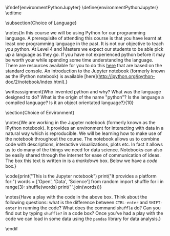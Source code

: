 \ifndef{environmentPythonJupyter}
\define{environmentPythonJupyter}
\editme

\subsection{Choice of Language}

\notes{In this course we will be using Python for our
programming language. A prerequisite of attending this course is that you have
learnt at least one programming language in the past. It is not our objective to
teach you python. At Level 4 and Masters we expect our students to be able pick
up a language as they go. If you have not experienced python before it may be
worth your while spending some time understanding the language. There are
resources available for you to do this
[here](https://docs.python.org/2/tutorial/) that are based on the standard
console. An introduction to the Jupyter notebook (formerly known as the IPython
notebook) is available [here](http://ipython.org/ipython-
doc/2/notebook/index.html).}

\writeassignment{Who invented python and why? What was the language
designed to do? What is the origin of the name "python"? Is the language a
compiled language? Is it an object orientated language?}{10}

\section{Choice of Environment}

\notes{We are working in the Jupyter notebook (formerly known
as the IPython notebook). It provides an environment for interacting with data
in a natural way which is reproducible. We will be learning how to make use of
the notebook throughout the course. The notebook allows us to combine code with
descriptions, interactive visualizations, plots etc. In fact it allows us to do
many of the things we need for data science. Notebooks can also be easily shared
through the internet for ease of communication of ideas. The box this text is
written in is a *markdown* box. Below we have a *code* box.}

\code{print("This is the Jupyter notebook")
print("It provides a platform for:")
words = ['Open', 'Data', 'Science']
from random import shuffle
for i in range(3):
    shuffle(words)
    print(' '.join(words))}

\notes{Have a play with the code in the above box. Think about the following questions:
what is the difference between `CTRL-enter` and `SHIFT-enter` in running the
code? What does the command `shuffle` do? Can you find out by typing `shuffle?`
in a code box?
Once you've had a play with the code we can load in some data
using the `pandas` library for data analysis.}

\endif
